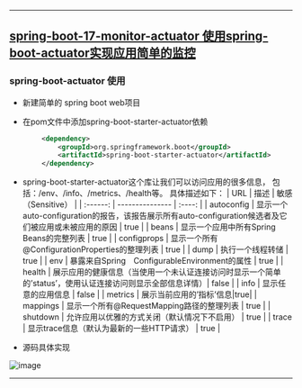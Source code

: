 ----
## [spring-boot-17-monitor-actuator 使用spring-boot-actuator实现应用简单的监控](https://github.com/timebusker/spring-boot/tree/master/spring-boot-17-monitor/spring-boot-17-monitor-actuator/)

### spring-boot-actuator 使用
+ 新建简单的 spring boot web项目

+ 在pom文件中添加spring-boot-starter-actuator依赖
```xml
		<dependency>
			<groupId>org.springframework.boot</groupId>
			<artifactId>spring-boot-starter-actuator</artifactId>
		</dependency>
```

+ spring-boot-starter-actuator这个库让我们可以访问应用的很多信息，
包括：/env、/info、/metrics、/health等。
具体描述如下：
| URL          | 描述           | 敏感（Sensitive）  |
| :------: | --------------- | :----: |
| autoconfig  | 显示一个auto-configuration的报告，该报告展示所有auto-configuration候选者及它们被应用或未被应用的原因 | true |
| beans       | 显示一个应用中所有Spring Beans的完整列表 | true |
| configprops | 显示一个所有@ConfigurationProperties的整理列表 | true |
| dump        | 执行一个线程转储 | true |
| env         | 暴露来自Spring　ConfigurableEnvironment的属性 | true |
| health      | 展示应用的健康信息（当使用一个未认证连接访问时显示一个简单的’status’，使用认证连接访问则显示全部信息详情）| false |
| info        | 显示任意的应用信息 | false |
| metrics     | 展示当前应用的’指标’信息|true|
| mappings    | 显示一个所有@RequestMapping路径的整理列表 | true |
| shutdown    | 允许应用以优雅的方式关闭（默认情况下不启用） | true |
| trace       | 显示trace信息（默认为最新的一些HTTP请求） | true |

+ 源码具体实现

![image](https://github.com/timebusker/spring-boot/raw/master/static/spring-boot-17-monitor/spring-boot-17-monitor-actuator/spring-boot-actuator.png?raw=true)

----